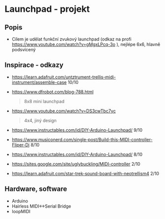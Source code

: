 # Launchpad - projekt

## Popis
- Cílem je udělat funkční zvukový launchpad (odkaz na profi https://www.youtube.com/watch?v=gMgxLPcq-3o ), nejlépe 6x6, hlavně podsvícený

## Inspirace - odkazy
- https://learn.adafruit.com/untztrument-trellis-midi-instrument/assemble-case 10/10
- https://www.dfrobot.com/blog-788.html
  > 8x8 mini launchpad
 
- https://www.youtube.com/watch?v=DS3cwTbc7yc
  > 4x4, jiný design

- https://www.instructables.com/id/DIY-Arduino-Launchpad/ 9/10
- https://www.musiconerd.com/single-post/Build-this-MIDI-controller-Fliper-Dj 8/10
- https://www.instructables.com/id/DIY-Arduino-Launchpad/ 8/10
- https://sites.google.com/site/uglybuckling/MIDI-controller 2/10
- https://learn.adafruit.com/star-trek-sound-board-with-neotrellism4 2/10

## Hardware, software
- Arduino
- Hairless MIDI<->Serial Bridge
- loopMIDI
